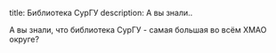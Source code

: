 title: Библиотека СурГУ
description: А вы знали..

А вы знали, что библиотека СурГУ - самая большая во всём ХМАО округе?